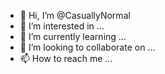 - 👋 Hi, I’m @CasuallyNormal
- 👀 I’m interested in ...
- 🌱 I’m currently learning ...
- 💞️ I’m looking to collaborate on ...
- 📫 How to reach me ...

<!---
CasuallyNormal/CasuallyNormal is a ✨ special ✨ repository because its `README.md` (this file) appears on your GitHub profile.
You can click the Preview link to take a look at your changes.
--->
